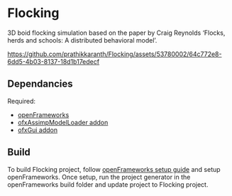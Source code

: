 # Flocking
3D boid flocking simulation based on the paper by Craig Reynolds ‘Flocks, herds and schools: A distributed behavioral model’.

https://github.com/prathikkaranth/Flocking/assets/53780002/64c772e8-6dd5-4b03-8137-18d1b17edecf

## Dependancies
Required:

- [openFrameworks](https://openframeworks.cc/)
- [ofxAssimpModelLoader addon](https://openframeworks.cc/documentation/ofxAssimpModelLoader/ofxAssimpModelLoader/)
- [ofxGui addon](https://openframeworks.cc/documentation/ofxGui/)

## Build
To build Flocking project, follow [openFrameworks setup guide](https://openframeworks.cc/download/) and setup openFrameworks. Once setup, run the project generator in the openFrameworks build folder and update project to Flocking project.
